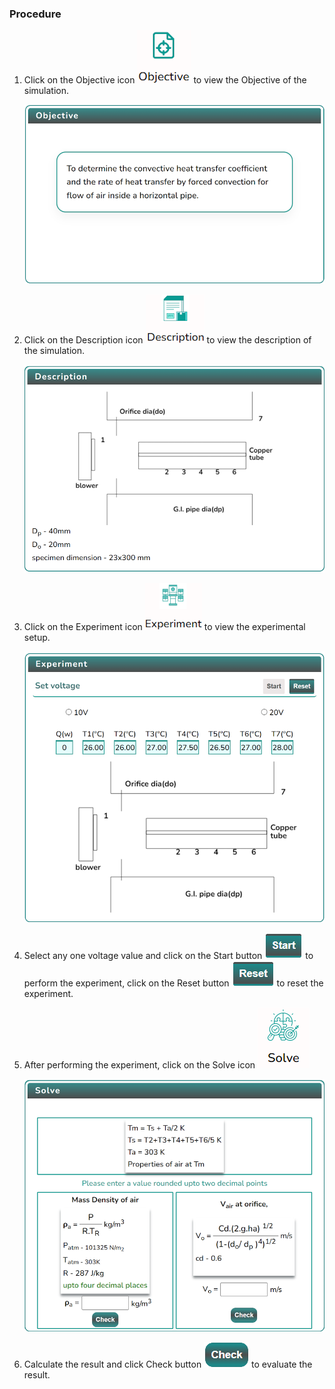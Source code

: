 ### Procedure

1. Click on the Objective icon <img src="images/objecticon.png" alt="Alt text" > to view the Objective of the simulation.

   ![Alt text](images/Simscreen1.png)

2. Click on the Description icon <img src="images/Desicon.png" alt="Alt text" > to view the description of the simulation.

   ![Alt text](images/Descriptionscreen.png)

3. Click on the Experiment icon <img src="images/expicon.png" alt="Alt text" > to view the experimental setup.

   ![Alt text](images/expscreen.png)

4. Select any one voltage value and click on the Start button <img src="images/startButton.png" alt="Alt text" > to perform the experiment,  click on the Reset button <img src="images/resetButton.png" alt="Alt text" > to reset the experiment.

5. After performing the experiment,  click on the Solve icon <img src="images/solveicon.png" alt="Alt text" >

   ![Alt text](images/solvescreen.png)

6. Calculate the result and click Check button <img src="images/checkButton.png" alt="Alt text" > to evaluate the result.
